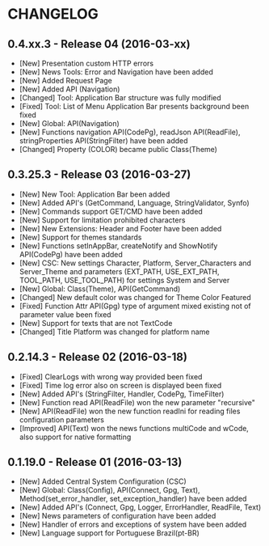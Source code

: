 # CHANGELOG

## 0.4.xx.3 - Release 04 (2016-03-xx)

- [New] Presentation custom HTTP errors
- [New] News Tools: Error and Navigation have been added
- [New] Added Request Page
- [New] Added API (Navigation)
- [Changed] Tool: Application Bar structure was fully modified
- [Fixed] Tool: List of Menu Application Bar presents background been fixed
- [New] Global: API(Navigation)
- [New] Functions navigation API(CodePg), readJson API(ReadFile), stringProperties API(StringFilter) have been added
- [Changed] Property (COLOR) became public Class(Theme)

## 0.3.25.3 - Release 03 (2016-03-27)

- [New] New Tool: Application Bar been added
- [New] Added API's (GetCommand, Language, StringValidator, Synfo)
- [New] Commands support GET/CMD have been added
- [New] Support for limitation prohibited characters
- [New] New Extensions: Header and Footer have been added
- [New] Support for themes standards
- [New] Functions setInAppBar, createNotify and ShowNotify API(CodePg) have been added
- [New] CSC: New settings Character, Platform, Server_Characters and Server_Theme and parameters (EXT_PATH, USE_EXT_PATH, TOOL_PATH, USE_TOOL_PATH) for settings System and Server
- [New] Global: Class(Theme), API(GetCommand)
- [Changed] New default color was changed for Theme Color Featured
- [Fixed] Function Attr API(Gpg) type of argument mixed existing not of parameter value been fixed
- [New] Support for texts that are not TextCode
- [Changed] Title Platform was changed for platform name

## 0.2.14.3 - Release 02 (2016-03-18)

- [Fixed] ClearLogs with wrong way provided been fixed
- [Fixed] Time log error also on screen is displayed been fixed
- [New] Added API's (StringFilter, Handler, CodePg, TimeFilter)
- [New] Function read API(ReadFile) won the new parameter "recursive"
- [New] API(ReadFile) won the new function readIni for reading files configuration parameters
- [Improved] API(Text) won the news functions multiCode and wCode, also support for native formatting

## 0.1.19.0 - Release 01 (2016-03-13)

- [New] Added Central System Configuration (CSC)
- [New] Global: Class(Config), API(Connect, Gpg, Text), Method(set_error_handler, set_exception_handler) have been added
- [New] Added API's (Connect, Gpg, Logger, ErrorHandler, ReadFile, Text)
- [New] News parameters of configuration have been added
- [New] Handler of errors and exceptions of system have been added
- [New] Language support for Portuguese Brazil(pt-BR)